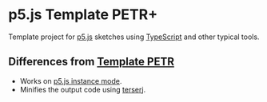 # p5.js Template PETR+

Template project for [p5.js](https://p5js.org/) sketches using [TypeScript](https://www.typescriptlang.org/) and other typical tools.


## Differences from [Template PETR](https://github.com/fal-works/p5js-template-petr)

- Works on [p5.js instance mode](https://github.com/processing/p5.js/wiki/Global-and-instance-mode).
- Minifies the output code using [terser](https://terser.org/)j.
